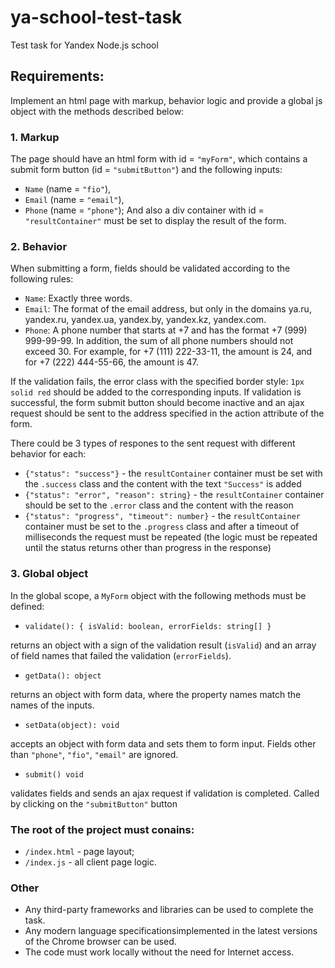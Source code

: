 # ya-school-test-task
Test task for Yandex Node.js school

## Requirements:
Implement an html page with markup, behavior logic and provide a global js object with the methods described below:

### 1. Markup

The page should have an html form with id = `"myForm"`, which contains a submit form button (id = `"submitButton"`) and the following inputs:
- `Name` (name = `"fio"`),
- `Email` (name = `"email"`),
- `Phone` (name = `"phone"`);
And also a div container with id = `"resultContainer"` must be set to display the result of the form.

### 2. Behavior

When submitting a form, fields should be validated according to the following rules:
- `Name`: Exactly three words.
- `Email`: The format of the email address, but only in the domains ya.ru, yandex.ru, yandex.ua, yandex.by, yandex.kz, yandex.com.
- `Phone`: A phone number that starts at +7 and has the format +7 (999) 999-99-99. In addition, the sum of all phone numbers should not exceed 30. For example, for +7 (111) 222-33-11, the amount is 24, and for +7 (222) 444-55-66, the amount is 47.

If the validation fails, the error class with the specified border style: `1px solid red` should be added to the corresponding inputs.
If validation is successful, the form submit button should become inactive and an ajax request should be sent to the address specified in the action attribute of the form. 

There could be 3 types of respones to the sent request with different behavior for each:
- `{"status": "success"}` - the `resultContainer` container must be set with the `.success` class and the content with the text `"Success"` is added
- `{"status": "error", "reason": string}` - the `resultContainer` container should be set to the `.error` class and the content with the reason
- `{"status": "progress", "timeout": number}` - the `resultContainer` container must be set to the `.progress` class and after a timeout of milliseconds the request must be repeated (the logic must be repeated until the status returns other than progress in the response)

### 3. Global object

In the global scope, a `MyForm` object with the following methods must be defined:
- `validate(): { isValid: boolean, errorFields: string[] }` 

returns an object with a sign of the validation result (`isValid`) and an array of field names that failed the validation (`errorFields`).
- `getData(): object`

returns an object with form data, where the property names match the names of the inputs.
- `setData(object): void`

accepts an object with form data and sets them to form input. Fields other than `"phone"`, `"fio"`, `"email"` are ignored.
- `submit() void`

validates fields and sends an ajax request if validation is completed. Called by clicking on the `"submitButton"` button

### The root of the project must conains:
- `/index.html` - page layout;
- `/index.js` - all client page logic.

### Other
- Any third-party frameworks and libraries can be used to complete the task.
- Any modern language specificationsimplemented in the latest versions of the Chrome browser can be used.
- The code must work locally without the need for Internet access.
